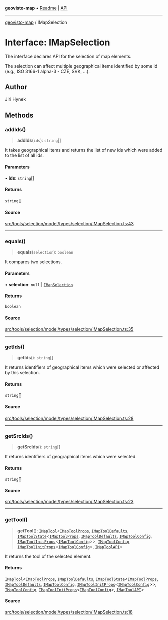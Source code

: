 **geovisto-map** • [Readme](../README.md) \| [API](../globals.md)

***

[geovisto-map](../README.md) / IMapSelection

# Interface: IMapSelection

The interface declares API for the selection of map elements.

The selection can affect multiple geographical items identified by some id (e.g., ISO 3166-1 alpha-3 - CZE, SVK, ...).

## Author

Jiri Hynek

## Methods

### addIds()

> **addIds**(`ids`): `string`[]

It takes geographical items and returns the list of new ids
which were added to the list of all ids.

#### Parameters

• **ids**: `string`[]

#### Returns

`string`[]

#### Source

[src/tools/selection/model/types/selection/IMapSelection.ts:43](https://github.com/geovisto/geovisto-map/blob/e22d774889dbc28cc1ec62933ecf6bab6690f172/src/tools/selection/model/types/selection/IMapSelection.ts#L43)

***

### equals()

> **equals**(`selection`): `boolean`

It compares two selections.

#### Parameters

• **selection**: `null` \| [`IMapSelection`](IMapSelection.md)

#### Returns

`boolean`

#### Source

[src/tools/selection/model/types/selection/IMapSelection.ts:35](https://github.com/geovisto/geovisto-map/blob/e22d774889dbc28cc1ec62933ecf6bab6690f172/src/tools/selection/model/types/selection/IMapSelection.ts#L35)

***

### getIds()

> **getIds**(): `string`[]

It returns identifiers of geographical items which were selected or affected by this selection.

#### Returns

`string`[]

#### Source

[src/tools/selection/model/types/selection/IMapSelection.ts:28](https://github.com/geovisto/geovisto-map/blob/e22d774889dbc28cc1ec62933ecf6bab6690f172/src/tools/selection/model/types/selection/IMapSelection.ts#L28)

***

### getSrcIds()

> **getSrcIds**(): `string`[]

It returns identifiers of geographical items which were selected.

#### Returns

`string`[]

#### Source

[src/tools/selection/model/types/selection/IMapSelection.ts:23](https://github.com/geovisto/geovisto-map/blob/e22d774889dbc28cc1ec62933ecf6bab6690f172/src/tools/selection/model/types/selection/IMapSelection.ts#L23)

***

### getTool()

> **getTool**(): [`IMapTool`](IMapTool.md)\<[`IMapToolProps`](../type-aliases/IMapToolProps.md), [`IMapToolDefaults`](IMapToolDefaults.md), [`IMapToolState`](IMapToolState.md)\<[`IMapToolProps`](../type-aliases/IMapToolProps.md), [`IMapToolDefaults`](IMapToolDefaults.md), [`IMapToolConfig`](../type-aliases/IMapToolConfig.md), [`IMapToolInitProps`](../type-aliases/IMapToolInitProps.md)\<[`IMapToolConfig`](../type-aliases/IMapToolConfig.md)\>\>, [`IMapToolConfig`](../type-aliases/IMapToolConfig.md), [`IMapToolInitProps`](../type-aliases/IMapToolInitProps.md)\<[`IMapToolConfig`](../type-aliases/IMapToolConfig.md)\>, [`IMapToolAPI`](../type-aliases/IMapToolAPI.md)\>

It returns the tool of the selected element.

#### Returns

[`IMapTool`](IMapTool.md)\<[`IMapToolProps`](../type-aliases/IMapToolProps.md), [`IMapToolDefaults`](IMapToolDefaults.md), [`IMapToolState`](IMapToolState.md)\<[`IMapToolProps`](../type-aliases/IMapToolProps.md), [`IMapToolDefaults`](IMapToolDefaults.md), [`IMapToolConfig`](../type-aliases/IMapToolConfig.md), [`IMapToolInitProps`](../type-aliases/IMapToolInitProps.md)\<[`IMapToolConfig`](../type-aliases/IMapToolConfig.md)\>\>, [`IMapToolConfig`](../type-aliases/IMapToolConfig.md), [`IMapToolInitProps`](../type-aliases/IMapToolInitProps.md)\<[`IMapToolConfig`](../type-aliases/IMapToolConfig.md)\>, [`IMapToolAPI`](../type-aliases/IMapToolAPI.md)\>

#### Source

[src/tools/selection/model/types/selection/IMapSelection.ts:18](https://github.com/geovisto/geovisto-map/blob/e22d774889dbc28cc1ec62933ecf6bab6690f172/src/tools/selection/model/types/selection/IMapSelection.ts#L18)
